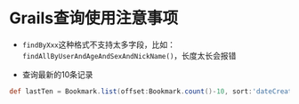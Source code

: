 # Grails查询使用注意事项
* `findByXxx`这种格式不支持太多字段，比如：`findAllByUserAndAgeAndSexAndNickName()`，长度太长会报错

* 查询最新的10条记录

```groovy
def lastTen = Bookmark.list(offset:Bookmark.count()-10, sort:'dateCreated', order:'desc')
```
